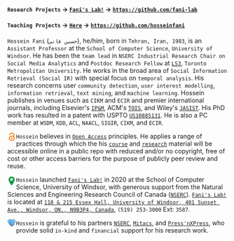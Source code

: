 #### `Research Projects` → [`Fani's Lab!`](https://github.com/fani-lab) → [`https://github.com/fani-lab`](https://github.com/fani-lab)
#### `Teaching Projects` → [`Here`](https://github.com/hosseinfani) → [`https://github.com/hosseinfani`](https://github.com/hosseinfani)


`Hossein Fani` (`حسين فاني`), he/him, born in `Tehran, Iran, 1983`, is an `Assistant Professor` at the `School of Computer Science`, `University of Windsor`. He has been the `team lead` in `NSERC Industrial Research Chair on Social Media Analytics` and `Postdoc Research Fellow` at [`LS3`](http://ls3.rnet.torontomu.ca/), `Toronto Metropolitan University`. He works in the broad area of `Social Information Retrieval (Social IR)` with special focus on `temporal analysis`. His research concerns user `community detection`, `user interest modelling`, `information retrieval`, `text mining`, and `machine learning`. Hossein publishes in venues such as `CIKM` and `ECIR` and premier international journals, including Elsevier's [`IP&M`](https://www.journals.elsevier.com/information-processing-and-management), ACM's [`TOIS`](https://dl.acm.org/loi/tois), and Wiley's [`JASIST`](https://asistdl.onlinelibrary.wiley.com/journal/23301643). His PhD work has resulted in a patent with USPTO [`US10885131`](https://patents.google.com/patent/US10885131B2/en). He is also a PC member at `WSDM`, `KDD`, `ACL`, `NAACL`, `SIGIR`, `CIKM`, and `ECIR`.

<img align="left" src="https://github.com/fani-lab/.github/blob/main/profile/open_access.png" width="20" height="20"> `Hossein` believes in [`Open Access`](https://en.wikipedia.org/wiki/Open_access) principles. He applies a range of practices through which the his [`course`](https://github.com/hosseinfani) and [`research`](https://github.com/fani-lab) material will be accessible online in a public repo with reduced and/or no copyright, free of cost or other access barriers for the purpose of publicly peer review and reuse.

<img align="left" src="https://github.com/fani-lab/.github/blob/main/profile/home.png" width="20" > `Hossein` launched [`Fani's Lab!`](https://hosseinfani.github.io/lab/index.html) in 2020 at the School of Computer Science, University of Windsor, with generous support from the Natural Sciences and Engineering Research Council of Canada ([``NSERC``](https://www.nserc-crsng.gc.ca/Professors-Professeurs/Grants-Subs/DGIGP-PSIGP_eng.asp)). [`Fani's Lab!`](https://hosseinfani.github.io/lab/index.html) is located at [`118 & 215 Essex Hall, University of Windsor, 401 Sunset Ave., Windsor, ON., N9B3P4, Canada`](https://goo.gl/maps/RQuPpTiJjpkJkLW68), `(519) 253-3000` Ext: `3587`.

<img align="left" src="https://github.com/fani-lab/.github/blob/main/profile/sponsor.png" width="20" > `Hossein` is grateful to his partners [``NSERC``](https://www.nserc-crsng.gc.ca/Professors-Professeurs/Grants-Subs/DGIGP-PSIGP_eng.asp), [`Mitacs`](https://www.mitacs.ca/en/programs/accelerate), and [`Press'nXPress`](https://pxp.ai/), who provide solid `in-kind` and `financial` support for his research work. 
